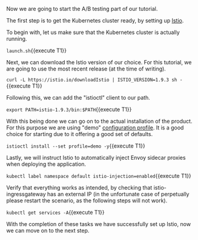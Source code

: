 Now we are going to start the A/B testing part of our tutorial.

The first step is to get the Kubernetes cluster ready, by setting up [Istio](https://istio.io/).

To begin with, let us make sure that the Kubernetes cluster is actually running.

`launch.sh`{{execute T1}}

Next, we can download the Istio version of our choice. For this tutorial, we are going to use the most recent release (at the time of writing).

`curl -L https://istio.io/downloadIstio | ISTIO_VERSION=1.9.3 sh -`{{execute T1}}

Following this, we can add the "istioctl" client to our path.

`export PATH=istio-1.9.3/bin:$PATH`{{execute T1}}

With this being done we can go on to the actual installation of the product. For this purpose we are using "demo" [configuration profile](https://istio.io/latest/docs/setup/additional-setup/config-profiles/). It is a good choice for starting due to it offering a good set of defaults.

`istioctl install --set profile=demo -y`{{execute T1}}

Lastly, we will instruct Istio to automatically inject Envoy sidecar proxies when deploying the application.

`kubectl label namespace default istio-injection=enabled`{{execute T1}}

Verify that everything works as intended, by checking that istio-ingressgateway has an external IP (in the unfortunate case of perpetually <pending> please restart the scenario, as the following steps will not work).

`kubectl get services -A`{{execute T1}}

With the completion of these tasks we have successfully set up Istio, now we can move on to the next step.